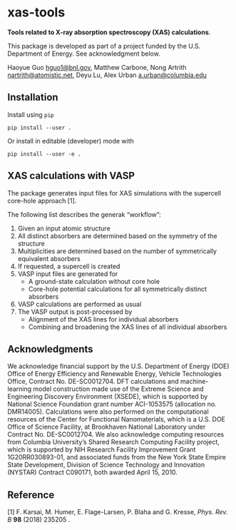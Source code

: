 # xas-tools

**Tools related to X-ray absorption spectroscopy (XAS) calculations**.

This package is developed as part of a project funded by the
U.S. Department of Energy.  See acknowledgment below.

Haoyue Guo <hguo1@bnl.gov>, Matthew Carbone, Nong Artrith
<nartrith@atomistic.net>, Deyu Lu, Alex Urban <a.urban@columbia.edu>

## Installation

Install using `pip`

    pip install --user .

Or install in editable (developer) mode with

    pip install --user -e .

## XAS calculations with VASP

The package generates input files for XAS simulations with the supercell
core-hole approach [1].

The following list describes the generak “workflow”:

1. Given an input atomic structure
2. All distinct absorbers are determined based on the symmetry of the
   structure
3. Multiplicities are determined based on the number of symmetrically
   equivalent absorbers
4. If requested, a supercell is created
5. VASP input files are generated for
   * A ground-state calculation without core hole
   * Core-hole potential calculations for all symmetrically distinct
     absorbers
6. VASP calculations are performed as usual
7. The VASP output is post-processed by
   * Alignment of the XAS lines for individual absorbers
   * Combining and broadening the XAS lines of all individual absorbers

## Acknowledgments

We acknowledge financial support by the U.S. Department of Energy (DOE)
Office of Energy Efficiency and Renewable Energy, Vehicle Technologies
Office, Contract No. DE-SC0012704. DFT calculations and machine-learning
model construction made use of the Extreme Science and Engineering
Discovery Environment (XSEDE), which is supported by National Science
Foundation grant number ACI-1053575 (allocation
no. DMR14005). Calculations were also performed on the computational
resources of the Center for Functional Nanomaterials, which is a
U.S. DOE Office of Science Facility, at Brookhaven National Laboratory
under Contract No. DE-SC0012704. We also acknowledge computing resources
from Columbia University’s Shared Research Computing Facility project,
which is supported by NIH Research Facility Improvement Grant
1G20RR030893-01, and associated funds from the New York State Empire
State Development, Division of Science Technology and Innovation
(NYSTAR) Contract C090171, both awarded April 15, 2010.

## Reference

[1] F. Karsai, M. Humer, E. Flage-Larsen, P. Blaha and G. Kresse, *Phys. Rev. B* **98** (2018) 235205 .
